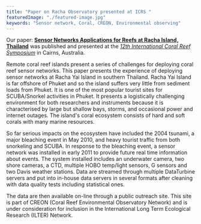```yaml
---
title: "Paper on Racha Observatory presented at ICRS "
featuredImage: "./featured-image.jpg"
keywords: "Sensor network, Coral, CREON, Environmental observing"
---
```

Our paper: **[Sensor Networks Applications for Reefs at Racha Island, Thailand](/Nekrasov_2012_07_Sensor_Networks_Reefs.pdf)** was published and presented at the *[12th International Coral Reef Symposium](http://www.icrs2012.com/)* in Cairns, Australia.

Remote coral reef islands present a series of challenges for deploying coral reef sensor networks.
This paper presents the experience of deploying sensor networks at Racha Yai Island in southern Thailand.
Racha Yai Island is far offshore of Phuket and so the island suffers very little from sediment loads from Phuket. It is one of the most popular tourist sites for SCUBA/Snorkel activities in Phuket. It presents a logistically challenging environment for both researchers and instruments because it is characterised by large but shallow bays, storms, and occasional power and internet outages. The island's coral ecosystem consists of hard and soft corals with many marine resources. 

So far serious impacts on the ecosystem have included the 2004 tsunami, a major bleaching event in May 2010, and heavy tourist traffic from both snorkeling and SCUBA. In response to the bleaching event, a sensor network was installed in early 2011 to provide future real time information about events. The system installed includes an underwater camera, two shore cameras, a CTD, multiple HOBO temp/light sensors, G sensors and two Davis weather stations. Data are streamed through multiple DataTurbine servers and put into in-house data servers in several formats after cleaning with data quality tests including statistical ones. 

The data are then available on-line through a public outreach site. This site is part of CREON (Coral Reef Environmental Observatory Network) and is under consideration for inclusion in the International Long Term Ecological Research (ILTER) Network.
